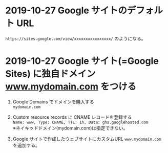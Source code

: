 # 2019-10-27 Google サイトのデフォルト URL

```https://sites.google.com/view/xxxxxxxxxxxxxxxx/``` のようになる。

# 2019-10-27 Google サイト(=Google Sites) に独自ドメイン www.mydomain.com をつける

1. Google Domains でドメインを購入する  
    ```mydomain.com```

2. Custom resource records に CNAME レコードを登録する  
    ```Name: www, Type: CNAME, TTL: 1h, Data: ghs.googlehosted.com```  
    ※ネイキッドドメイン(mydomain.com)は指定できない。

3. Google サイトで作成したウェブサイトにカスタムURL ```www.mydomain.com``` を追加する。
